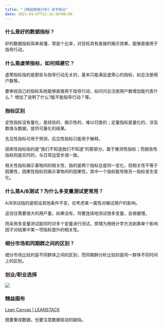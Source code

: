 ```yaml
---
title: "《精益数据分析》读书笔记"
date: 2021-03-07T12:16:10+08:00
---
```


### 什么是好的数据指标？

好的数据指标简单易懂、常是个比率，对目标具有直接的揭示效果，能够直接用于指导行动。

### 什么是虚荣指标，如何规避它？

虚荣指标指的是那些与指导行动无关的，基本只能满足虚荣心的指标，如总注册用户数等。

要审视自己的指标系统能够直接用于指导行动，如问问总注册用户数增加能代表什么？ 增加了说明了什么?能不能指导行动？等。

### 指标区别

定性指标没有量化，是经验的、揭示性的、难以归类的；定量指标是量化的，涉及数值与数据，提供可量化的结果。

先见性指标可用于预测，后见性指标只能用于解释。

探索性指标指的是“我们不知道我们不知道”的那部分，属于推测性指标；而报告性指标则是实时的，与日常运营步调一致。

相关性指标揭示事物间的相关性，指的是两个指标总是同一变化，但相关性不等于因果性，因果性指标则揭示事物间的因果性，其中一个指标能导致另一指标发生变化。

### 什么是A/B测试？为什么多变量测试更常用？

A/B测试指的是假设其他条件不变，仅考虑某一属性对被试用户的影响。

这往往需要很大的用户量，如果没有，将要连续地测试很多变量，会很缓慢。

而采用多变量测试能同时对多个变量进行测试，原理为用统计学方法剥离单个影响因子对结果中某一项指标提升的相关性。

### 细分市场和同期群之间的区别？

细分市场比较的是不同群体之间的区别，而同期群分析比较的是同一群体不同时间上的区别。

### 创业/职业选择

![](../images/career.jpg)

### 精益画布

[Lean Canvas | LEANSTACK](https://leanstack.com/lean-canvas)

既要重视数据，也要注意数据驱动的缺陷。




